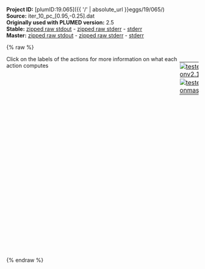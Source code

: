 **Project ID:** [plumID:19.065]({{ '/' | absolute_url }}eggs/19/065/)  
**Source:** iter_10_pc_[0.95,-0.25].dat  
**Originally used with PLUMED version:** 2.5  
**Stable:** [zipped raw stdout](iter_10_pc_[0.95,-0.25].dat.plumed.stdout.txt.zip) - [zipped raw stderr](iter_10_pc_[0.95,-0.25].dat.plumed.stderr.txt.zip) - [stderr](iter_10_pc_[0.95,-0.25].dat.plumed.stderr)  
**Master:** [zipped raw stdout](iter_10_pc_[0.95,-0.25].dat.plumed_master.stdout.txt.zip) - [zipped raw stderr](iter_10_pc_[0.95,-0.25].dat.plumed_master.stderr.txt.zip) - [stderr](iter_10_pc_[0.95,-0.25].dat.plumed_master.stderr)  

{% raw %}
<div style="width: 100%; float:left">
<div style="width: 90%; float:left" id="value_details_data/iter_10_pc_[0.95,-0.25].dat"> Click on the labels of the actions for more information on what each action computes </div>
<div style="width: 10%; float:left"><table><tr><td style="padding:1px"><a href="iter_10_pc_[0.95,-0.25].dat.plumed.stderr"><img src="https://img.shields.io/badge/v2.10-passing-green.svg" alt="tested onv2.10" /></a></td></tr><tr><td style="padding:1px"><a href="iter_10_pc_[0.95,-0.25].dat.plumed_master.stderr"><img src="https://img.shields.io/badge/master-passing-green.svg" alt="tested onmaster" /></a></td></tr></table></div></div>
<pre style="width=97%;">
<b name="data/iter_10_pc_[0.95,-0.25].datcom_1" onclick='showPath("data/iter_10_pc_[0.95,-0.25].dat","data/iter_10_pc_[0.95,-0.25].datcom_1","data/iter_10_pc_[0.95,-0.25].datcom_1","violet")'>com_1</b><span style="display:none;" id="data/iter_10_pc_[0.95,-0.25].datcom_1">The COM action with label <b>com_1</b> calculates the following quantities:<table  align="center" frame="void" width="95%" cellpadding="5%"><tr><td width="5%"><b> Quantity </b>  </td><td width="5%"><b> Type </b>  </td><td><b> Description </b> </td></tr><tr><td width="5%">com_1</td><td width="5%"><font color="violet">atoms</font></td><td>virtual atom calculated by COM action</td></tr></table></span>: <span class="plumedtooltip" style="color:green">COM<span class="right">Calculate the center of mass for a group of atoms. <a href="https://www.plumed.org/doc-master/user-doc/html/_c_o_m.html" style="color:green">More details</a><i></i></span></span> <span class="plumedtooltip">ATOMS<span class="right">the list of atoms which are involved the virtual atom's definition<i></i></span></span>=2,5,7,9,15,17,19
<b name="data/iter_10_pc_[0.95,-0.25].datp_com" onclick='showPath("data/iter_10_pc_[0.95,-0.25].dat","data/iter_10_pc_[0.95,-0.25].datp_com","data/iter_10_pc_[0.95,-0.25].datp_com","black")'>p_com</b><span style="display:none;" id="data/iter_10_pc_[0.95,-0.25].datp_com">The POSITION action with label <b>p_com</b> calculates the following quantities:<table  align="center" frame="void" width="95%" cellpadding="5%"><tr><td width="5%"><b> Quantity </b>  </td><td width="5%"><b> Type </b>  </td><td><b> Description </b> </td></tr><tr><td width="5%">p_com.x</td><td width="5%"><font color="black">scalar</font></td><td>the x-component of the atom position</td></tr><tr><td width="5%">p_com.y</td><td width="5%"><font color="black">scalar</font></td><td>the y-component of the atom position</td></tr><tr><td width="5%">p_com.z</td><td width="5%"><font color="black">scalar</font></td><td>the z-component of the atom position</td></tr></table></span>: <span class="plumedtooltip" style="color:green">POSITION<span class="right">Calculate the components of the position of an atom. <a href="https://www.plumed.org/doc-master/user-doc/html/_p_o_s_i_t_i_o_n.html" style="color:green">More details</a><i></i></span></span> <span class="plumedtooltip">ATOM<span class="right">the atom number<i></i></span></span>=<b name="data/iter_10_pc_[0.95,-0.25].datcom_1">com_1</b>
<b name="data/iter_10_pc_[0.95,-0.25].datp_0" onclick='showPath("data/iter_10_pc_[0.95,-0.25].dat","data/iter_10_pc_[0.95,-0.25].datp_0","data/iter_10_pc_[0.95,-0.25].datp_0","black")'>p_0</b><span style="display:none;" id="data/iter_10_pc_[0.95,-0.25].datp_0">The POSITION action with label <b>p_0</b> calculates the following quantities:<table  align="center" frame="void" width="95%" cellpadding="5%"><tr><td width="5%"><b> Quantity </b>  </td><td width="5%"><b> Type </b>  </td><td><b> Description </b> </td></tr><tr><td width="5%">p_0.x</td><td width="5%"><font color="black">scalar</font></td><td>the x-component of the atom position</td></tr><tr><td width="5%">p_0.y</td><td width="5%"><font color="black">scalar</font></td><td>the y-component of the atom position</td></tr><tr><td width="5%">p_0.z</td><td width="5%"><font color="black">scalar</font></td><td>the z-component of the atom position</td></tr></table></span>: <span class="plumedtooltip" style="color:green">POSITION<span class="right">Calculate the components of the position of an atom. <a href="https://www.plumed.org/doc-master/user-doc/html/_p_o_s_i_t_i_o_n.html" style="color:green">More details</a><i></i></span></span> <span class="plumedtooltip">ATOM<span class="right">the atom number<i></i></span></span>=2
<b name="data/iter_10_pc_[0.95,-0.25].datp_1" onclick='showPath("data/iter_10_pc_[0.95,-0.25].dat","data/iter_10_pc_[0.95,-0.25].datp_1","data/iter_10_pc_[0.95,-0.25].datp_1","black")'>p_1</b><span style="display:none;" id="data/iter_10_pc_[0.95,-0.25].datp_1">The POSITION action with label <b>p_1</b> calculates the following quantities:<table  align="center" frame="void" width="95%" cellpadding="5%"><tr><td width="5%"><b> Quantity </b>  </td><td width="5%"><b> Type </b>  </td><td><b> Description </b> </td></tr><tr><td width="5%">p_1.x</td><td width="5%"><font color="black">scalar</font></td><td>the x-component of the atom position</td></tr><tr><td width="5%">p_1.y</td><td width="5%"><font color="black">scalar</font></td><td>the y-component of the atom position</td></tr><tr><td width="5%">p_1.z</td><td width="5%"><font color="black">scalar</font></td><td>the z-component of the atom position</td></tr></table></span>: <span class="plumedtooltip" style="color:green">POSITION<span class="right">Calculate the components of the position of an atom. <a href="https://www.plumed.org/doc-master/user-doc/html/_p_o_s_i_t_i_o_n.html" style="color:green">More details</a><i></i></span></span> <span class="plumedtooltip">ATOM<span class="right">the atom number<i></i></span></span>=5
<b name="data/iter_10_pc_[0.95,-0.25].datp_2" onclick='showPath("data/iter_10_pc_[0.95,-0.25].dat","data/iter_10_pc_[0.95,-0.25].datp_2","data/iter_10_pc_[0.95,-0.25].datp_2","black")'>p_2</b><span style="display:none;" id="data/iter_10_pc_[0.95,-0.25].datp_2">The POSITION action with label <b>p_2</b> calculates the following quantities:<table  align="center" frame="void" width="95%" cellpadding="5%"><tr><td width="5%"><b> Quantity </b>  </td><td width="5%"><b> Type </b>  </td><td><b> Description </b> </td></tr><tr><td width="5%">p_2.x</td><td width="5%"><font color="black">scalar</font></td><td>the x-component of the atom position</td></tr><tr><td width="5%">p_2.y</td><td width="5%"><font color="black">scalar</font></td><td>the y-component of the atom position</td></tr><tr><td width="5%">p_2.z</td><td width="5%"><font color="black">scalar</font></td><td>the z-component of the atom position</td></tr></table></span>: <span class="plumedtooltip" style="color:green">POSITION<span class="right">Calculate the components of the position of an atom. <a href="https://www.plumed.org/doc-master/user-doc/html/_p_o_s_i_t_i_o_n.html" style="color:green">More details</a><i></i></span></span> <span class="plumedtooltip">ATOM<span class="right">the atom number<i></i></span></span>=7
<b name="data/iter_10_pc_[0.95,-0.25].datp_3" onclick='showPath("data/iter_10_pc_[0.95,-0.25].dat","data/iter_10_pc_[0.95,-0.25].datp_3","data/iter_10_pc_[0.95,-0.25].datp_3","black")'>p_3</b><span style="display:none;" id="data/iter_10_pc_[0.95,-0.25].datp_3">The POSITION action with label <b>p_3</b> calculates the following quantities:<table  align="center" frame="void" width="95%" cellpadding="5%"><tr><td width="5%"><b> Quantity </b>  </td><td width="5%"><b> Type </b>  </td><td><b> Description </b> </td></tr><tr><td width="5%">p_3.x</td><td width="5%"><font color="black">scalar</font></td><td>the x-component of the atom position</td></tr><tr><td width="5%">p_3.y</td><td width="5%"><font color="black">scalar</font></td><td>the y-component of the atom position</td></tr><tr><td width="5%">p_3.z</td><td width="5%"><font color="black">scalar</font></td><td>the z-component of the atom position</td></tr></table></span>: <span class="plumedtooltip" style="color:green">POSITION<span class="right">Calculate the components of the position of an atom. <a href="https://www.plumed.org/doc-master/user-doc/html/_p_o_s_i_t_i_o_n.html" style="color:green">More details</a><i></i></span></span> <span class="plumedtooltip">ATOM<span class="right">the atom number<i></i></span></span>=9
<b name="data/iter_10_pc_[0.95,-0.25].datp_4" onclick='showPath("data/iter_10_pc_[0.95,-0.25].dat","data/iter_10_pc_[0.95,-0.25].datp_4","data/iter_10_pc_[0.95,-0.25].datp_4","black")'>p_4</b><span style="display:none;" id="data/iter_10_pc_[0.95,-0.25].datp_4">The POSITION action with label <b>p_4</b> calculates the following quantities:<table  align="center" frame="void" width="95%" cellpadding="5%"><tr><td width="5%"><b> Quantity </b>  </td><td width="5%"><b> Type </b>  </td><td><b> Description </b> </td></tr><tr><td width="5%">p_4.x</td><td width="5%"><font color="black">scalar</font></td><td>the x-component of the atom position</td></tr><tr><td width="5%">p_4.y</td><td width="5%"><font color="black">scalar</font></td><td>the y-component of the atom position</td></tr><tr><td width="5%">p_4.z</td><td width="5%"><font color="black">scalar</font></td><td>the z-component of the atom position</td></tr></table></span>: <span class="plumedtooltip" style="color:green">POSITION<span class="right">Calculate the components of the position of an atom. <a href="https://www.plumed.org/doc-master/user-doc/html/_p_o_s_i_t_i_o_n.html" style="color:green">More details</a><i></i></span></span> <span class="plumedtooltip">ATOM<span class="right">the atom number<i></i></span></span>=15
<b name="data/iter_10_pc_[0.95,-0.25].datp_5" onclick='showPath("data/iter_10_pc_[0.95,-0.25].dat","data/iter_10_pc_[0.95,-0.25].datp_5","data/iter_10_pc_[0.95,-0.25].datp_5","black")'>p_5</b><span style="display:none;" id="data/iter_10_pc_[0.95,-0.25].datp_5">The POSITION action with label <b>p_5</b> calculates the following quantities:<table  align="center" frame="void" width="95%" cellpadding="5%"><tr><td width="5%"><b> Quantity </b>  </td><td width="5%"><b> Type </b>  </td><td><b> Description </b> </td></tr><tr><td width="5%">p_5.x</td><td width="5%"><font color="black">scalar</font></td><td>the x-component of the atom position</td></tr><tr><td width="5%">p_5.y</td><td width="5%"><font color="black">scalar</font></td><td>the y-component of the atom position</td></tr><tr><td width="5%">p_5.z</td><td width="5%"><font color="black">scalar</font></td><td>the z-component of the atom position</td></tr></table></span>: <span class="plumedtooltip" style="color:green">POSITION<span class="right">Calculate the components of the position of an atom. <a href="https://www.plumed.org/doc-master/user-doc/html/_p_o_s_i_t_i_o_n.html" style="color:green">More details</a><i></i></span></span> <span class="plumedtooltip">ATOM<span class="right">the atom number<i></i></span></span>=17
<b name="data/iter_10_pc_[0.95,-0.25].datp_6" onclick='showPath("data/iter_10_pc_[0.95,-0.25].dat","data/iter_10_pc_[0.95,-0.25].datp_6","data/iter_10_pc_[0.95,-0.25].datp_6","black")'>p_6</b><span style="display:none;" id="data/iter_10_pc_[0.95,-0.25].datp_6">The POSITION action with label <b>p_6</b> calculates the following quantities:<table  align="center" frame="void" width="95%" cellpadding="5%"><tr><td width="5%"><b> Quantity </b>  </td><td width="5%"><b> Type </b>  </td><td><b> Description </b> </td></tr><tr><td width="5%">p_6.x</td><td width="5%"><font color="black">scalar</font></td><td>the x-component of the atom position</td></tr><tr><td width="5%">p_6.y</td><td width="5%"><font color="black">scalar</font></td><td>the y-component of the atom position</td></tr><tr><td width="5%">p_6.z</td><td width="5%"><font color="black">scalar</font></td><td>the z-component of the atom position</td></tr></table></span>: <span class="plumedtooltip" style="color:green">POSITION<span class="right">Calculate the components of the position of an atom. <a href="https://www.plumed.org/doc-master/user-doc/html/_p_o_s_i_t_i_o_n.html" style="color:green">More details</a><i></i></span></span> <span class="plumedtooltip">ATOM<span class="right">the atom number<i></i></span></span>=19
<b name="data/iter_10_pc_[0.95,-0.25].datl_0_out_0" onclick='showPath("data/iter_10_pc_[0.95,-0.25].dat","data/iter_10_pc_[0.95,-0.25].datl_0_out_0","data/iter_10_pc_[0.95,-0.25].datl_0_out_0","black")'>l_0_out_0</b><span style="display:none;" id="data/iter_10_pc_[0.95,-0.25].datl_0_out_0">The COMBINE action with label <b>l_0_out_0</b> calculates the following quantities:<table  align="center" frame="void" width="95%" cellpadding="5%"><tr><td width="5%"><b> Quantity </b>  </td><td width="5%"><b> Type </b>  </td><td><b> Description </b> </td></tr><tr><td width="5%">l_0_out_0</td><td width="5%"><font color="black">scalar</font></td><td>a linear compbination</td></tr></table></span>: <span class="plumedtooltip" style="color:green">COMBINE<span class="right">Calculate a polynomial combination of a set of other variables. <a href="https://www.plumed.org/doc-master/user-doc/html/_c_o_m_b_i_n_e.html" style="color:green">More details</a><i></i></span></span> <span class="plumedtooltip">PERIODIC<span class="right">if the output of your function is periodic then you should specify the periodicity of the function<i></i></span></span>=NO <span class="plumedtooltip">COEFFICIENTS<span class="right"> the coefficients of the arguments in your function<i></i></span></span>=2.000000,-2.000000 <span class="plumedtooltip">ARG<span class="right">the values input to this function<i></i></span></span>=<b name="data/iter_10_pc_[0.95,-0.25].datp_0">p_0.x</b>,<b name="data/iter_10_pc_[0.95,-0.25].datp_com">p_com.x</b>
<b name="data/iter_10_pc_[0.95,-0.25].datl_0_out_1" onclick='showPath("data/iter_10_pc_[0.95,-0.25].dat","data/iter_10_pc_[0.95,-0.25].datl_0_out_1","data/iter_10_pc_[0.95,-0.25].datl_0_out_1","black")'>l_0_out_1</b><span style="display:none;" id="data/iter_10_pc_[0.95,-0.25].datl_0_out_1">The COMBINE action with label <b>l_0_out_1</b> calculates the following quantities:<table  align="center" frame="void" width="95%" cellpadding="5%"><tr><td width="5%"><b> Quantity </b>  </td><td width="5%"><b> Type </b>  </td><td><b> Description </b> </td></tr><tr><td width="5%">l_0_out_1</td><td width="5%"><font color="black">scalar</font></td><td>a linear compbination</td></tr></table></span>: <span class="plumedtooltip" style="color:green">COMBINE<span class="right">Calculate a polynomial combination of a set of other variables. <a href="https://www.plumed.org/doc-master/user-doc/html/_c_o_m_b_i_n_e.html" style="color:green">More details</a><i></i></span></span> <span class="plumedtooltip">PERIODIC<span class="right">if the output of your function is periodic then you should specify the periodicity of the function<i></i></span></span>=NO <span class="plumedtooltip">COEFFICIENTS<span class="right"> the coefficients of the arguments in your function<i></i></span></span>=2.000000,-2.000000 <span class="plumedtooltip">ARG<span class="right">the values input to this function<i></i></span></span>=<b name="data/iter_10_pc_[0.95,-0.25].datp_0">p_0.y</b>,<b name="data/iter_10_pc_[0.95,-0.25].datp_com">p_com.y</b>
<b name="data/iter_10_pc_[0.95,-0.25].datl_0_out_2" onclick='showPath("data/iter_10_pc_[0.95,-0.25].dat","data/iter_10_pc_[0.95,-0.25].datl_0_out_2","data/iter_10_pc_[0.95,-0.25].datl_0_out_2","black")'>l_0_out_2</b><span style="display:none;" id="data/iter_10_pc_[0.95,-0.25].datl_0_out_2">The COMBINE action with label <b>l_0_out_2</b> calculates the following quantities:<table  align="center" frame="void" width="95%" cellpadding="5%"><tr><td width="5%"><b> Quantity </b>  </td><td width="5%"><b> Type </b>  </td><td><b> Description </b> </td></tr><tr><td width="5%">l_0_out_2</td><td width="5%"><font color="black">scalar</font></td><td>a linear compbination</td></tr></table></span>: <span class="plumedtooltip" style="color:green">COMBINE<span class="right">Calculate a polynomial combination of a set of other variables. <a href="https://www.plumed.org/doc-master/user-doc/html/_c_o_m_b_i_n_e.html" style="color:green">More details</a><i></i></span></span> <span class="plumedtooltip">PERIODIC<span class="right">if the output of your function is periodic then you should specify the periodicity of the function<i></i></span></span>=NO <span class="plumedtooltip">COEFFICIENTS<span class="right"> the coefficients of the arguments in your function<i></i></span></span>=2.000000,-2.000000 <span class="plumedtooltip">ARG<span class="right">the values input to this function<i></i></span></span>=<b name="data/iter_10_pc_[0.95,-0.25].datp_0">p_0.z</b>,<b name="data/iter_10_pc_[0.95,-0.25].datp_com">p_com.z</b>
<b name="data/iter_10_pc_[0.95,-0.25].datl_0_out_3" onclick='showPath("data/iter_10_pc_[0.95,-0.25].dat","data/iter_10_pc_[0.95,-0.25].datl_0_out_3","data/iter_10_pc_[0.95,-0.25].datl_0_out_3","black")'>l_0_out_3</b><span style="display:none;" id="data/iter_10_pc_[0.95,-0.25].datl_0_out_3">The COMBINE action with label <b>l_0_out_3</b> calculates the following quantities:<table  align="center" frame="void" width="95%" cellpadding="5%"><tr><td width="5%"><b> Quantity </b>  </td><td width="5%"><b> Type </b>  </td><td><b> Description </b> </td></tr><tr><td width="5%">l_0_out_3</td><td width="5%"><font color="black">scalar</font></td><td>a linear compbination</td></tr></table></span>: <span class="plumedtooltip" style="color:green">COMBINE<span class="right">Calculate a polynomial combination of a set of other variables. <a href="https://www.plumed.org/doc-master/user-doc/html/_c_o_m_b_i_n_e.html" style="color:green">More details</a><i></i></span></span> <span class="plumedtooltip">PERIODIC<span class="right">if the output of your function is periodic then you should specify the periodicity of the function<i></i></span></span>=NO <span class="plumedtooltip">COEFFICIENTS<span class="right"> the coefficients of the arguments in your function<i></i></span></span>=2.000000,-2.000000 <span class="plumedtooltip">ARG<span class="right">the values input to this function<i></i></span></span>=<b name="data/iter_10_pc_[0.95,-0.25].datp_1">p_1.x</b>,<b name="data/iter_10_pc_[0.95,-0.25].datp_com">p_com.x</b>
<b name="data/iter_10_pc_[0.95,-0.25].datl_0_out_4" onclick='showPath("data/iter_10_pc_[0.95,-0.25].dat","data/iter_10_pc_[0.95,-0.25].datl_0_out_4","data/iter_10_pc_[0.95,-0.25].datl_0_out_4","black")'>l_0_out_4</b><span style="display:none;" id="data/iter_10_pc_[0.95,-0.25].datl_0_out_4">The COMBINE action with label <b>l_0_out_4</b> calculates the following quantities:<table  align="center" frame="void" width="95%" cellpadding="5%"><tr><td width="5%"><b> Quantity </b>  </td><td width="5%"><b> Type </b>  </td><td><b> Description </b> </td></tr><tr><td width="5%">l_0_out_4</td><td width="5%"><font color="black">scalar</font></td><td>a linear compbination</td></tr></table></span>: <span class="plumedtooltip" style="color:green">COMBINE<span class="right">Calculate a polynomial combination of a set of other variables. <a href="https://www.plumed.org/doc-master/user-doc/html/_c_o_m_b_i_n_e.html" style="color:green">More details</a><i></i></span></span> <span class="plumedtooltip">PERIODIC<span class="right">if the output of your function is periodic then you should specify the periodicity of the function<i></i></span></span>=NO <span class="plumedtooltip">COEFFICIENTS<span class="right"> the coefficients of the arguments in your function<i></i></span></span>=2.000000,-2.000000 <span class="plumedtooltip">ARG<span class="right">the values input to this function<i></i></span></span>=<b name="data/iter_10_pc_[0.95,-0.25].datp_1">p_1.y</b>,<b name="data/iter_10_pc_[0.95,-0.25].datp_com">p_com.y</b>
<b name="data/iter_10_pc_[0.95,-0.25].datl_0_out_5" onclick='showPath("data/iter_10_pc_[0.95,-0.25].dat","data/iter_10_pc_[0.95,-0.25].datl_0_out_5","data/iter_10_pc_[0.95,-0.25].datl_0_out_5","black")'>l_0_out_5</b><span style="display:none;" id="data/iter_10_pc_[0.95,-0.25].datl_0_out_5">The COMBINE action with label <b>l_0_out_5</b> calculates the following quantities:<table  align="center" frame="void" width="95%" cellpadding="5%"><tr><td width="5%"><b> Quantity </b>  </td><td width="5%"><b> Type </b>  </td><td><b> Description </b> </td></tr><tr><td width="5%">l_0_out_5</td><td width="5%"><font color="black">scalar</font></td><td>a linear compbination</td></tr></table></span>: <span class="plumedtooltip" style="color:green">COMBINE<span class="right">Calculate a polynomial combination of a set of other variables. <a href="https://www.plumed.org/doc-master/user-doc/html/_c_o_m_b_i_n_e.html" style="color:green">More details</a><i></i></span></span> <span class="plumedtooltip">PERIODIC<span class="right">if the output of your function is periodic then you should specify the periodicity of the function<i></i></span></span>=NO <span class="plumedtooltip">COEFFICIENTS<span class="right"> the coefficients of the arguments in your function<i></i></span></span>=2.000000,-2.000000 <span class="plumedtooltip">ARG<span class="right">the values input to this function<i></i></span></span>=<b name="data/iter_10_pc_[0.95,-0.25].datp_1">p_1.z</b>,<b name="data/iter_10_pc_[0.95,-0.25].datp_com">p_com.z</b>
<b name="data/iter_10_pc_[0.95,-0.25].datl_0_out_6" onclick='showPath("data/iter_10_pc_[0.95,-0.25].dat","data/iter_10_pc_[0.95,-0.25].datl_0_out_6","data/iter_10_pc_[0.95,-0.25].datl_0_out_6","black")'>l_0_out_6</b><span style="display:none;" id="data/iter_10_pc_[0.95,-0.25].datl_0_out_6">The COMBINE action with label <b>l_0_out_6</b> calculates the following quantities:<table  align="center" frame="void" width="95%" cellpadding="5%"><tr><td width="5%"><b> Quantity </b>  </td><td width="5%"><b> Type </b>  </td><td><b> Description </b> </td></tr><tr><td width="5%">l_0_out_6</td><td width="5%"><font color="black">scalar</font></td><td>a linear compbination</td></tr></table></span>: <span class="plumedtooltip" style="color:green">COMBINE<span class="right">Calculate a polynomial combination of a set of other variables. <a href="https://www.plumed.org/doc-master/user-doc/html/_c_o_m_b_i_n_e.html" style="color:green">More details</a><i></i></span></span> <span class="plumedtooltip">PERIODIC<span class="right">if the output of your function is periodic then you should specify the periodicity of the function<i></i></span></span>=NO <span class="plumedtooltip">COEFFICIENTS<span class="right"> the coefficients of the arguments in your function<i></i></span></span>=2.000000,-2.000000 <span class="plumedtooltip">ARG<span class="right">the values input to this function<i></i></span></span>=<b name="data/iter_10_pc_[0.95,-0.25].datp_2">p_2.x</b>,<b name="data/iter_10_pc_[0.95,-0.25].datp_com">p_com.x</b>
<b name="data/iter_10_pc_[0.95,-0.25].datl_0_out_7" onclick='showPath("data/iter_10_pc_[0.95,-0.25].dat","data/iter_10_pc_[0.95,-0.25].datl_0_out_7","data/iter_10_pc_[0.95,-0.25].datl_0_out_7","black")'>l_0_out_7</b><span style="display:none;" id="data/iter_10_pc_[0.95,-0.25].datl_0_out_7">The COMBINE action with label <b>l_0_out_7</b> calculates the following quantities:<table  align="center" frame="void" width="95%" cellpadding="5%"><tr><td width="5%"><b> Quantity </b>  </td><td width="5%"><b> Type </b>  </td><td><b> Description </b> </td></tr><tr><td width="5%">l_0_out_7</td><td width="5%"><font color="black">scalar</font></td><td>a linear compbination</td></tr></table></span>: <span class="plumedtooltip" style="color:green">COMBINE<span class="right">Calculate a polynomial combination of a set of other variables. <a href="https://www.plumed.org/doc-master/user-doc/html/_c_o_m_b_i_n_e.html" style="color:green">More details</a><i></i></span></span> <span class="plumedtooltip">PERIODIC<span class="right">if the output of your function is periodic then you should specify the periodicity of the function<i></i></span></span>=NO <span class="plumedtooltip">COEFFICIENTS<span class="right"> the coefficients of the arguments in your function<i></i></span></span>=2.000000,-2.000000 <span class="plumedtooltip">ARG<span class="right">the values input to this function<i></i></span></span>=<b name="data/iter_10_pc_[0.95,-0.25].datp_2">p_2.y</b>,<b name="data/iter_10_pc_[0.95,-0.25].datp_com">p_com.y</b>
<b name="data/iter_10_pc_[0.95,-0.25].datl_0_out_8" onclick='showPath("data/iter_10_pc_[0.95,-0.25].dat","data/iter_10_pc_[0.95,-0.25].datl_0_out_8","data/iter_10_pc_[0.95,-0.25].datl_0_out_8","black")'>l_0_out_8</b><span style="display:none;" id="data/iter_10_pc_[0.95,-0.25].datl_0_out_8">The COMBINE action with label <b>l_0_out_8</b> calculates the following quantities:<table  align="center" frame="void" width="95%" cellpadding="5%"><tr><td width="5%"><b> Quantity </b>  </td><td width="5%"><b> Type </b>  </td><td><b> Description </b> </td></tr><tr><td width="5%">l_0_out_8</td><td width="5%"><font color="black">scalar</font></td><td>a linear compbination</td></tr></table></span>: <span class="plumedtooltip" style="color:green">COMBINE<span class="right">Calculate a polynomial combination of a set of other variables. <a href="https://www.plumed.org/doc-master/user-doc/html/_c_o_m_b_i_n_e.html" style="color:green">More details</a><i></i></span></span> <span class="plumedtooltip">PERIODIC<span class="right">if the output of your function is periodic then you should specify the periodicity of the function<i></i></span></span>=NO <span class="plumedtooltip">COEFFICIENTS<span class="right"> the coefficients of the arguments in your function<i></i></span></span>=2.000000,-2.000000 <span class="plumedtooltip">ARG<span class="right">the values input to this function<i></i></span></span>=<b name="data/iter_10_pc_[0.95,-0.25].datp_2">p_2.z</b>,<b name="data/iter_10_pc_[0.95,-0.25].datp_com">p_com.z</b>
<b name="data/iter_10_pc_[0.95,-0.25].datl_0_out_9" onclick='showPath("data/iter_10_pc_[0.95,-0.25].dat","data/iter_10_pc_[0.95,-0.25].datl_0_out_9","data/iter_10_pc_[0.95,-0.25].datl_0_out_9","black")'>l_0_out_9</b><span style="display:none;" id="data/iter_10_pc_[0.95,-0.25].datl_0_out_9">The COMBINE action with label <b>l_0_out_9</b> calculates the following quantities:<table  align="center" frame="void" width="95%" cellpadding="5%"><tr><td width="5%"><b> Quantity </b>  </td><td width="5%"><b> Type </b>  </td><td><b> Description </b> </td></tr><tr><td width="5%">l_0_out_9</td><td width="5%"><font color="black">scalar</font></td><td>a linear compbination</td></tr></table></span>: <span class="plumedtooltip" style="color:green">COMBINE<span class="right">Calculate a polynomial combination of a set of other variables. <a href="https://www.plumed.org/doc-master/user-doc/html/_c_o_m_b_i_n_e.html" style="color:green">More details</a><i></i></span></span> <span class="plumedtooltip">PERIODIC<span class="right">if the output of your function is periodic then you should specify the periodicity of the function<i></i></span></span>=NO <span class="plumedtooltip">COEFFICIENTS<span class="right"> the coefficients of the arguments in your function<i></i></span></span>=2.000000,-2.000000 <span class="plumedtooltip">ARG<span class="right">the values input to this function<i></i></span></span>=<b name="data/iter_10_pc_[0.95,-0.25].datp_3">p_3.x</b>,<b name="data/iter_10_pc_[0.95,-0.25].datp_com">p_com.x</b>
<b name="data/iter_10_pc_[0.95,-0.25].datl_0_out_10" onclick='showPath("data/iter_10_pc_[0.95,-0.25].dat","data/iter_10_pc_[0.95,-0.25].datl_0_out_10","data/iter_10_pc_[0.95,-0.25].datl_0_out_10","black")'>l_0_out_10</b><span style="display:none;" id="data/iter_10_pc_[0.95,-0.25].datl_0_out_10">The COMBINE action with label <b>l_0_out_10</b> calculates the following quantities:<table  align="center" frame="void" width="95%" cellpadding="5%"><tr><td width="5%"><b> Quantity </b>  </td><td width="5%"><b> Type </b>  </td><td><b> Description </b> </td></tr><tr><td width="5%">l_0_out_10</td><td width="5%"><font color="black">scalar</font></td><td>a linear compbination</td></tr></table></span>: <span class="plumedtooltip" style="color:green">COMBINE<span class="right">Calculate a polynomial combination of a set of other variables. <a href="https://www.plumed.org/doc-master/user-doc/html/_c_o_m_b_i_n_e.html" style="color:green">More details</a><i></i></span></span> <span class="plumedtooltip">PERIODIC<span class="right">if the output of your function is periodic then you should specify the periodicity of the function<i></i></span></span>=NO <span class="plumedtooltip">COEFFICIENTS<span class="right"> the coefficients of the arguments in your function<i></i></span></span>=2.000000,-2.000000 <span class="plumedtooltip">ARG<span class="right">the values input to this function<i></i></span></span>=<b name="data/iter_10_pc_[0.95,-0.25].datp_3">p_3.y</b>,<b name="data/iter_10_pc_[0.95,-0.25].datp_com">p_com.y</b>
<b name="data/iter_10_pc_[0.95,-0.25].datl_0_out_11" onclick='showPath("data/iter_10_pc_[0.95,-0.25].dat","data/iter_10_pc_[0.95,-0.25].datl_0_out_11","data/iter_10_pc_[0.95,-0.25].datl_0_out_11","black")'>l_0_out_11</b><span style="display:none;" id="data/iter_10_pc_[0.95,-0.25].datl_0_out_11">The COMBINE action with label <b>l_0_out_11</b> calculates the following quantities:<table  align="center" frame="void" width="95%" cellpadding="5%"><tr><td width="5%"><b> Quantity </b>  </td><td width="5%"><b> Type </b>  </td><td><b> Description </b> </td></tr><tr><td width="5%">l_0_out_11</td><td width="5%"><font color="black">scalar</font></td><td>a linear compbination</td></tr></table></span>: <span class="plumedtooltip" style="color:green">COMBINE<span class="right">Calculate a polynomial combination of a set of other variables. <a href="https://www.plumed.org/doc-master/user-doc/html/_c_o_m_b_i_n_e.html" style="color:green">More details</a><i></i></span></span> <span class="plumedtooltip">PERIODIC<span class="right">if the output of your function is periodic then you should specify the periodicity of the function<i></i></span></span>=NO <span class="plumedtooltip">COEFFICIENTS<span class="right"> the coefficients of the arguments in your function<i></i></span></span>=2.000000,-2.000000 <span class="plumedtooltip">ARG<span class="right">the values input to this function<i></i></span></span>=<b name="data/iter_10_pc_[0.95,-0.25].datp_3">p_3.z</b>,<b name="data/iter_10_pc_[0.95,-0.25].datp_com">p_com.z</b>
<b name="data/iter_10_pc_[0.95,-0.25].datl_0_out_12" onclick='showPath("data/iter_10_pc_[0.95,-0.25].dat","data/iter_10_pc_[0.95,-0.25].datl_0_out_12","data/iter_10_pc_[0.95,-0.25].datl_0_out_12","black")'>l_0_out_12</b><span style="display:none;" id="data/iter_10_pc_[0.95,-0.25].datl_0_out_12">The COMBINE action with label <b>l_0_out_12</b> calculates the following quantities:<table  align="center" frame="void" width="95%" cellpadding="5%"><tr><td width="5%"><b> Quantity </b>  </td><td width="5%"><b> Type </b>  </td><td><b> Description </b> </td></tr><tr><td width="5%">l_0_out_12</td><td width="5%"><font color="black">scalar</font></td><td>a linear compbination</td></tr></table></span>: <span class="plumedtooltip" style="color:green">COMBINE<span class="right">Calculate a polynomial combination of a set of other variables. <a href="https://www.plumed.org/doc-master/user-doc/html/_c_o_m_b_i_n_e.html" style="color:green">More details</a><i></i></span></span> <span class="plumedtooltip">PERIODIC<span class="right">if the output of your function is periodic then you should specify the periodicity of the function<i></i></span></span>=NO <span class="plumedtooltip">COEFFICIENTS<span class="right"> the coefficients of the arguments in your function<i></i></span></span>=2.000000,-2.000000 <span class="plumedtooltip">ARG<span class="right">the values input to this function<i></i></span></span>=<b name="data/iter_10_pc_[0.95,-0.25].datp_4">p_4.x</b>,<b name="data/iter_10_pc_[0.95,-0.25].datp_com">p_com.x</b>
<b name="data/iter_10_pc_[0.95,-0.25].datl_0_out_13" onclick='showPath("data/iter_10_pc_[0.95,-0.25].dat","data/iter_10_pc_[0.95,-0.25].datl_0_out_13","data/iter_10_pc_[0.95,-0.25].datl_0_out_13","black")'>l_0_out_13</b><span style="display:none;" id="data/iter_10_pc_[0.95,-0.25].datl_0_out_13">The COMBINE action with label <b>l_0_out_13</b> calculates the following quantities:<table  align="center" frame="void" width="95%" cellpadding="5%"><tr><td width="5%"><b> Quantity </b>  </td><td width="5%"><b> Type </b>  </td><td><b> Description </b> </td></tr><tr><td width="5%">l_0_out_13</td><td width="5%"><font color="black">scalar</font></td><td>a linear compbination</td></tr></table></span>: <span class="plumedtooltip" style="color:green">COMBINE<span class="right">Calculate a polynomial combination of a set of other variables. <a href="https://www.plumed.org/doc-master/user-doc/html/_c_o_m_b_i_n_e.html" style="color:green">More details</a><i></i></span></span> <span class="plumedtooltip">PERIODIC<span class="right">if the output of your function is periodic then you should specify the periodicity of the function<i></i></span></span>=NO <span class="plumedtooltip">COEFFICIENTS<span class="right"> the coefficients of the arguments in your function<i></i></span></span>=2.000000,-2.000000 <span class="plumedtooltip">ARG<span class="right">the values input to this function<i></i></span></span>=<b name="data/iter_10_pc_[0.95,-0.25].datp_4">p_4.y</b>,<b name="data/iter_10_pc_[0.95,-0.25].datp_com">p_com.y</b>
<b name="data/iter_10_pc_[0.95,-0.25].datl_0_out_14" onclick='showPath("data/iter_10_pc_[0.95,-0.25].dat","data/iter_10_pc_[0.95,-0.25].datl_0_out_14","data/iter_10_pc_[0.95,-0.25].datl_0_out_14","black")'>l_0_out_14</b><span style="display:none;" id="data/iter_10_pc_[0.95,-0.25].datl_0_out_14">The COMBINE action with label <b>l_0_out_14</b> calculates the following quantities:<table  align="center" frame="void" width="95%" cellpadding="5%"><tr><td width="5%"><b> Quantity </b>  </td><td width="5%"><b> Type </b>  </td><td><b> Description </b> </td></tr><tr><td width="5%">l_0_out_14</td><td width="5%"><font color="black">scalar</font></td><td>a linear compbination</td></tr></table></span>: <span class="plumedtooltip" style="color:green">COMBINE<span class="right">Calculate a polynomial combination of a set of other variables. <a href="https://www.plumed.org/doc-master/user-doc/html/_c_o_m_b_i_n_e.html" style="color:green">More details</a><i></i></span></span> <span class="plumedtooltip">PERIODIC<span class="right">if the output of your function is periodic then you should specify the periodicity of the function<i></i></span></span>=NO <span class="plumedtooltip">COEFFICIENTS<span class="right"> the coefficients of the arguments in your function<i></i></span></span>=2.000000,-2.000000 <span class="plumedtooltip">ARG<span class="right">the values input to this function<i></i></span></span>=<b name="data/iter_10_pc_[0.95,-0.25].datp_4">p_4.z</b>,<b name="data/iter_10_pc_[0.95,-0.25].datp_com">p_com.z</b>
<b name="data/iter_10_pc_[0.95,-0.25].datl_0_out_15" onclick='showPath("data/iter_10_pc_[0.95,-0.25].dat","data/iter_10_pc_[0.95,-0.25].datl_0_out_15","data/iter_10_pc_[0.95,-0.25].datl_0_out_15","black")'>l_0_out_15</b><span style="display:none;" id="data/iter_10_pc_[0.95,-0.25].datl_0_out_15">The COMBINE action with label <b>l_0_out_15</b> calculates the following quantities:<table  align="center" frame="void" width="95%" cellpadding="5%"><tr><td width="5%"><b> Quantity </b>  </td><td width="5%"><b> Type </b>  </td><td><b> Description </b> </td></tr><tr><td width="5%">l_0_out_15</td><td width="5%"><font color="black">scalar</font></td><td>a linear compbination</td></tr></table></span>: <span class="plumedtooltip" style="color:green">COMBINE<span class="right">Calculate a polynomial combination of a set of other variables. <a href="https://www.plumed.org/doc-master/user-doc/html/_c_o_m_b_i_n_e.html" style="color:green">More details</a><i></i></span></span> <span class="plumedtooltip">PERIODIC<span class="right">if the output of your function is periodic then you should specify the periodicity of the function<i></i></span></span>=NO <span class="plumedtooltip">COEFFICIENTS<span class="right"> the coefficients of the arguments in your function<i></i></span></span>=2.000000,-2.000000 <span class="plumedtooltip">ARG<span class="right">the values input to this function<i></i></span></span>=<b name="data/iter_10_pc_[0.95,-0.25].datp_5">p_5.x</b>,<b name="data/iter_10_pc_[0.95,-0.25].datp_com">p_com.x</b>
<b name="data/iter_10_pc_[0.95,-0.25].datl_0_out_16" onclick='showPath("data/iter_10_pc_[0.95,-0.25].dat","data/iter_10_pc_[0.95,-0.25].datl_0_out_16","data/iter_10_pc_[0.95,-0.25].datl_0_out_16","black")'>l_0_out_16</b><span style="display:none;" id="data/iter_10_pc_[0.95,-0.25].datl_0_out_16">The COMBINE action with label <b>l_0_out_16</b> calculates the following quantities:<table  align="center" frame="void" width="95%" cellpadding="5%"><tr><td width="5%"><b> Quantity </b>  </td><td width="5%"><b> Type </b>  </td><td><b> Description </b> </td></tr><tr><td width="5%">l_0_out_16</td><td width="5%"><font color="black">scalar</font></td><td>a linear compbination</td></tr></table></span>: <span class="plumedtooltip" style="color:green">COMBINE<span class="right">Calculate a polynomial combination of a set of other variables. <a href="https://www.plumed.org/doc-master/user-doc/html/_c_o_m_b_i_n_e.html" style="color:green">More details</a><i></i></span></span> <span class="plumedtooltip">PERIODIC<span class="right">if the output of your function is periodic then you should specify the periodicity of the function<i></i></span></span>=NO <span class="plumedtooltip">COEFFICIENTS<span class="right"> the coefficients of the arguments in your function<i></i></span></span>=2.000000,-2.000000 <span class="plumedtooltip">ARG<span class="right">the values input to this function<i></i></span></span>=<b name="data/iter_10_pc_[0.95,-0.25].datp_5">p_5.y</b>,<b name="data/iter_10_pc_[0.95,-0.25].datp_com">p_com.y</b>
<b name="data/iter_10_pc_[0.95,-0.25].datl_0_out_17" onclick='showPath("data/iter_10_pc_[0.95,-0.25].dat","data/iter_10_pc_[0.95,-0.25].datl_0_out_17","data/iter_10_pc_[0.95,-0.25].datl_0_out_17","black")'>l_0_out_17</b><span style="display:none;" id="data/iter_10_pc_[0.95,-0.25].datl_0_out_17">The COMBINE action with label <b>l_0_out_17</b> calculates the following quantities:<table  align="center" frame="void" width="95%" cellpadding="5%"><tr><td width="5%"><b> Quantity </b>  </td><td width="5%"><b> Type </b>  </td><td><b> Description </b> </td></tr><tr><td width="5%">l_0_out_17</td><td width="5%"><font color="black">scalar</font></td><td>a linear compbination</td></tr></table></span>: <span class="plumedtooltip" style="color:green">COMBINE<span class="right">Calculate a polynomial combination of a set of other variables. <a href="https://www.plumed.org/doc-master/user-doc/html/_c_o_m_b_i_n_e.html" style="color:green">More details</a><i></i></span></span> <span class="plumedtooltip">PERIODIC<span class="right">if the output of your function is periodic then you should specify the periodicity of the function<i></i></span></span>=NO <span class="plumedtooltip">COEFFICIENTS<span class="right"> the coefficients of the arguments in your function<i></i></span></span>=2.000000,-2.000000 <span class="plumedtooltip">ARG<span class="right">the values input to this function<i></i></span></span>=<b name="data/iter_10_pc_[0.95,-0.25].datp_5">p_5.z</b>,<b name="data/iter_10_pc_[0.95,-0.25].datp_com">p_com.z</b>
<b name="data/iter_10_pc_[0.95,-0.25].datl_0_out_18" onclick='showPath("data/iter_10_pc_[0.95,-0.25].dat","data/iter_10_pc_[0.95,-0.25].datl_0_out_18","data/iter_10_pc_[0.95,-0.25].datl_0_out_18","black")'>l_0_out_18</b><span style="display:none;" id="data/iter_10_pc_[0.95,-0.25].datl_0_out_18">The COMBINE action with label <b>l_0_out_18</b> calculates the following quantities:<table  align="center" frame="void" width="95%" cellpadding="5%"><tr><td width="5%"><b> Quantity </b>  </td><td width="5%"><b> Type </b>  </td><td><b> Description </b> </td></tr><tr><td width="5%">l_0_out_18</td><td width="5%"><font color="black">scalar</font></td><td>a linear compbination</td></tr></table></span>: <span class="plumedtooltip" style="color:green">COMBINE<span class="right">Calculate a polynomial combination of a set of other variables. <a href="https://www.plumed.org/doc-master/user-doc/html/_c_o_m_b_i_n_e.html" style="color:green">More details</a><i></i></span></span> <span class="plumedtooltip">PERIODIC<span class="right">if the output of your function is periodic then you should specify the periodicity of the function<i></i></span></span>=NO <span class="plumedtooltip">COEFFICIENTS<span class="right"> the coefficients of the arguments in your function<i></i></span></span>=2.000000,-2.000000 <span class="plumedtooltip">ARG<span class="right">the values input to this function<i></i></span></span>=<b name="data/iter_10_pc_[0.95,-0.25].datp_6">p_6.x</b>,<b name="data/iter_10_pc_[0.95,-0.25].datp_com">p_com.x</b>
<b name="data/iter_10_pc_[0.95,-0.25].datl_0_out_19" onclick='showPath("data/iter_10_pc_[0.95,-0.25].dat","data/iter_10_pc_[0.95,-0.25].datl_0_out_19","data/iter_10_pc_[0.95,-0.25].datl_0_out_19","black")'>l_0_out_19</b><span style="display:none;" id="data/iter_10_pc_[0.95,-0.25].datl_0_out_19">The COMBINE action with label <b>l_0_out_19</b> calculates the following quantities:<table  align="center" frame="void" width="95%" cellpadding="5%"><tr><td width="5%"><b> Quantity </b>  </td><td width="5%"><b> Type </b>  </td><td><b> Description </b> </td></tr><tr><td width="5%">l_0_out_19</td><td width="5%"><font color="black">scalar</font></td><td>a linear compbination</td></tr></table></span>: <span class="plumedtooltip" style="color:green">COMBINE<span class="right">Calculate a polynomial combination of a set of other variables. <a href="https://www.plumed.org/doc-master/user-doc/html/_c_o_m_b_i_n_e.html" style="color:green">More details</a><i></i></span></span> <span class="plumedtooltip">PERIODIC<span class="right">if the output of your function is periodic then you should specify the periodicity of the function<i></i></span></span>=NO <span class="plumedtooltip">COEFFICIENTS<span class="right"> the coefficients of the arguments in your function<i></i></span></span>=2.000000,-2.000000 <span class="plumedtooltip">ARG<span class="right">the values input to this function<i></i></span></span>=<b name="data/iter_10_pc_[0.95,-0.25].datp_6">p_6.y</b>,<b name="data/iter_10_pc_[0.95,-0.25].datp_com">p_com.y</b>
<b name="data/iter_10_pc_[0.95,-0.25].datl_0_out_20" onclick='showPath("data/iter_10_pc_[0.95,-0.25].dat","data/iter_10_pc_[0.95,-0.25].datl_0_out_20","data/iter_10_pc_[0.95,-0.25].datl_0_out_20","black")'>l_0_out_20</b><span style="display:none;" id="data/iter_10_pc_[0.95,-0.25].datl_0_out_20">The COMBINE action with label <b>l_0_out_20</b> calculates the following quantities:<table  align="center" frame="void" width="95%" cellpadding="5%"><tr><td width="5%"><b> Quantity </b>  </td><td width="5%"><b> Type </b>  </td><td><b> Description </b> </td></tr><tr><td width="5%">l_0_out_20</td><td width="5%"><font color="black">scalar</font></td><td>a linear compbination</td></tr></table></span>: <span class="plumedtooltip" style="color:green">COMBINE<span class="right">Calculate a polynomial combination of a set of other variables. <a href="https://www.plumed.org/doc-master/user-doc/html/_c_o_m_b_i_n_e.html" style="color:green">More details</a><i></i></span></span> <span class="plumedtooltip">PERIODIC<span class="right">if the output of your function is periodic then you should specify the periodicity of the function<i></i></span></span>=NO <span class="plumedtooltip">COEFFICIENTS<span class="right"> the coefficients of the arguments in your function<i></i></span></span>=2.000000,-2.000000 <span class="plumedtooltip">ARG<span class="right">the values input to this function<i></i></span></span>=<b name="data/iter_10_pc_[0.95,-0.25].datp_6">p_6.z</b>,<b name="data/iter_10_pc_[0.95,-0.25].datp_com">p_com.z</b>
<b name="data/iter_10_pc_[0.95,-0.25].datann_force" onclick='showPath("data/iter_10_pc_[0.95,-0.25].dat","data/iter_10_pc_[0.95,-0.25].datann_force","data/iter_10_pc_[0.95,-0.25].datann_force","black")'>ann_force</b><span style="display:none;" id="data/iter_10_pc_[0.95,-0.25].datann_force">The ANN action with label <b>ann_force</b> calculates the following quantities:<table  align="center" frame="void" width="95%" cellpadding="5%"><tr><td width="5%"><b> Quantity </b>  </td><td width="5%"><b> Type </b>  </td><td><b> Description </b> </td></tr><tr><td width="5%">ann_force.node-0</td><td width="5%"><font color="black">scalar</font></td><td>components of ANN outputs  This is the 0th of these quantities</td></tr><tr><td width="5%">ann_force.node-1</td><td width="5%"><font color="black">scalar</font></td><td>components of ANN outputs  This is the 1th of these quantities</td></tr></table></span>: <span class="plumedtooltip" style="color:green">ANN<span class="right">Calculates the ANN-function. <a href="https://www.plumed.org/doc-master/user-doc/html/_a_n_n.html" style="color:green">More details</a><i></i></span></span> <span class="plumedtooltip">ARG<span class="right">the labels of the values from which the function is calculated<i></i></span></span>=<b name="data/iter_10_pc_[0.95,-0.25].datl_0_out_0">l_0_out_0</b>,<b name="data/iter_10_pc_[0.95,-0.25].datl_0_out_1">l_0_out_1</b>,<b name="data/iter_10_pc_[0.95,-0.25].datl_0_out_2">l_0_out_2</b>,<b name="data/iter_10_pc_[0.95,-0.25].datl_0_out_3">l_0_out_3</b>,<b name="data/iter_10_pc_[0.95,-0.25].datl_0_out_4">l_0_out_4</b>,<b name="data/iter_10_pc_[0.95,-0.25].datl_0_out_5">l_0_out_5</b>,<b name="data/iter_10_pc_[0.95,-0.25].datl_0_out_6">l_0_out_6</b>,<b name="data/iter_10_pc_[0.95,-0.25].datl_0_out_7">l_0_out_7</b>,<b name="data/iter_10_pc_[0.95,-0.25].datl_0_out_8">l_0_out_8</b>,<b name="data/iter_10_pc_[0.95,-0.25].datl_0_out_9">l_0_out_9</b>,<b name="data/iter_10_pc_[0.95,-0.25].datl_0_out_10">l_0_out_10</b>,<b name="data/iter_10_pc_[0.95,-0.25].datl_0_out_11">l_0_out_11</b>,<b name="data/iter_10_pc_[0.95,-0.25].datl_0_out_12">l_0_out_12</b>,<b name="data/iter_10_pc_[0.95,-0.25].datl_0_out_13">l_0_out_13</b>,<b name="data/iter_10_pc_[0.95,-0.25].datl_0_out_14">l_0_out_14</b>,<b name="data/iter_10_pc_[0.95,-0.25].datl_0_out_15">l_0_out_15</b>,<b name="data/iter_10_pc_[0.95,-0.25].datl_0_out_16">l_0_out_16</b>,<b name="data/iter_10_pc_[0.95,-0.25].datl_0_out_17">l_0_out_17</b>,<b name="data/iter_10_pc_[0.95,-0.25].datl_0_out_18">l_0_out_18</b>,<b name="data/iter_10_pc_[0.95,-0.25].datl_0_out_19">l_0_out_19</b>,<b name="data/iter_10_pc_[0.95,-0.25].datl_0_out_20">l_0_out_20</b> <span class="plumedtooltip">NUM_LAYERS<span class="right">number of layers of the neural network<i></i></span></span>=3 <span class="plumedtooltip">NUM_NODES<span class="right">numbers of nodes in each layer of the neural network<i></i></span></span>=21,40,2 <span class="plumedtooltip">ACTIVATIONS<span class="right">activation functions for the neural network<i></i></span></span>=Tanh,Tanh  <span class="plumedtooltip">WEIGHTS0<span class="right">flattened weight arrays connecting adjacent layers, WEIGHTS0 represents flattened weight array connecting layer 0 and layer 1, WEIGHTS1 represents flattened weight array connecting layer 1 and layer 2, <i></i></span></span>=0.13987583,0.26415795,0.094360493,-0.18946418,0.53385878,-0.20047298,-0.036153372,0.19182011,0.49418068,-0.70487386,0.23159948,0.014220564,-0.24646579,-0.63583744,0.086460233,0.065823473,0.11421653,-0.45453489,0.66145843,0.054777112,-0.1936903,0.44278848,-0.098487005,-0.80080974,0.019091543,0.039730046,0.019826679,-0.074036248,-0.0048938165,-0.28527814,0.021635776,-0.34953821,0.22836483,0.70774716,-0.014183694,-0.6198746,-0.65167511,-0.28773293,0.60251284,-0.019424222,-0.18058701,0.11222731,-0.35325977,0.51981115,-0.96178192,1.0646397,0.56247956,1.253358,-0.48680428,0.013624298,-0.68584597,-0.49143004,-0.13549812,0.84923697,-0.45193172,-0.65204042,-0.56669474,0.55349982,0.1125632,0.60020101,0.42356923,-0.0013237076,-0.38586017,-0.63212657,0.47466955,0.37426299,0.27545068,-0.021120112,0.15774716,-0.10468721,0.16504098,0.11849122,0.16006806,-0.51532614,0.020741805,-0.42017403,0.53029442,0.5205887,0.36222139,-0.87471646,-0.44424519,0.16828914,-0.27506283,0.017113004,0.27377704,0.55677319,0.35905582,-0.024141146,0.1256576,-0.13651708,-0.19031338,-0.17143315,0.1491276,-0.2723501,-0.33544892,0.069212146,0.42600152,-0.70871818,0.59561747,-0.30132008,0.043713994,-0.046565652,0.48450986,0.42890149,-0.16567826,0.51270628,-0.15038148,-0.95898277,-0.40031463,-0.82796246,1.3939456,0.055310331,0.24602573,-0.9488852,-0.7219668,-0.04530691,0.29218853,0.1448718,1.0627643,-1.2576782,-0.07299076,-0.27787986,0.64302361,0.81732166,0.078344174,-0.13925198,-0.48299101,-0.74583721,-0.23936404,0.6520372,0.81693065,0.07053113,-0.62748361,-0.71666348,-0.15658741,-0.094541535,0.032680225,-0.081146799,0.82810825,1.2440903,0.5127424,-0.39299959,-0.86234099,-0.133596,0.093420602,0.1211158,-0.11351255,0.72740179,0.79012215,0.68785763,-0.28791305,-1.8740214,-0.62533188,0.32390034,0.63019282,-0.24251089,-0.66821647,-0.52068716,-1.1597655,-0.21578538,1.0280677,0.11533312,-0.20542282,-0.62668079,0.18258016,-0.25411206,0.13999161,0.2225295,0.85850781,0.0097939931,0.11733259,-0.19117424,0.040327609,0.01685551,0.51249564,0.098693088,0.017623316,-0.23312317,-0.090214103,0.27110544,0.53545749,0.093826041,-0.39405486,-1.0216218,0.22849356,0.099314891,-0.18798032,-0.095601678,0.21700327,-0.43934351,-0.29520205,-0.64761984,-0.19850551,0.077464916,0.0093014808,0.046027079,-0.027840022,-0.12782791,0.14787163,0.0041889683,0.1455895,-0.8343184,-0.071231849,-0.75821561,0.60174453,0.21899156,0.93454492,0.052402791,0.078387223,0.067307569,-0.11394116,-0.26696399,1.1892419,0.96840769,0.55506474,-1.0780843,-0.094756208,-0.78564662,0.32148826,-0.26678288,0.052973002,-1.0373559,-1.0225607,-0.61851788,0.49862599,0.32999417,0.78350341,-0.27913669,-0.047990814,0.30112123,0.55420685,-0.70327663,-0.075569183,-0.39555407,-0.15647042,-0.1771864,-0.1082353,-0.39820129,0.16942716,0.38289973,0.065628588,-0.07310845,0.3179816,-0.10714433,0.31535393,-0.034692701,0.35923764,-0.1505394,-0.42372239,0.48910457,-0.21976161,-0.74791217,0.82731867,-0.41271073,-0.35555121,-1.1258107,0.27435428,0.30324322,0.88261837,-0.5981397,-0.058102433,0.019586856,0.14094299,-0.2681506,-1.3140967,0.60246772,0.077660948,0.8632049,-0.42561519,-0.050917264,-0.18758279,-0.051409408,-0.05610618,0.32596245,-0.094518013,-0.21002139,0.080423445,0.27723029,0.090376906,-0.28022197,-0.23205486,0.15255591,-0.36762074,0.19958916,0.36742198,-0.24127917,0.22655083,-0.12245553,0.16638961,-0.27627963,0.11578454,0.15133983,-0.25174874,-0.34604788,-0.79542869,-1.24891,0.038179193,0.21083461,1.1957104,0.84141821,-0.43380305,-0.14617339,-0.38682345,0.2842665,1.1199974,-0.077668078,-0.080805436,-0.65115237,-0.95752287,0.11569913,0.33764929,0.5966872,0.24397814,-0.766716,0.24468029,0.59345812,0.74314058,0.55267698,-1.3945358,-0.54612207,0.13499831,0.78413284,0.045812804,0.29738143,-0.29081076,-1.0102271,-0.23918194,1.2532966,0.14786294,-0.50196946,-0.7998423,0.088720135,0.13248356,0.018095337,0.63374984,-0.18357833,0.10482501,0.45491984,0.36227992,-0.41963944,0.53160286,-0.56902868,0.20600516,-0.15712976,0.63712412,-0.21270421,-0.057469033,-0.019666418,-0.21604159,-0.19984472,0.38477442,0.17451881,0.015548335,-0.033549692,0.27666536,0.2017584,0.016127843,0.57272869,-0.52379555,-0.53485173,-1.3775141,0.41652837,0.014511939,0.35867196,-0.44397417,0.25415885,-0.27239263,0.1496328,0.77666605,1.2206219,-0.012696067,0.61889118,-0.65178907,0.1243059,-0.23456296,0.39399621,0.53213763,-0.21858662,-0.11007427,0.018962467,0.17693789,0.3039628,-0.062333714,-0.20822538,0.24905926,0.14575426,-0.37904334,-0.1985914,0.29568252,0.33813176,0.1692425,0.26020437,-0.11568037,-0.35176462,0.0010229259,0.24110341,0.18316226,0.043574773,-0.15246171,-0.90526348,0.48548326,-0.088550381,0.68181711,-0.87827319,-1.0572108,-0.30852509,0.21321367,0.71730834,0.43645465,-0.70527881,0.33365682,-0.16244116,0.75996596,1.0421518,0.48262557,-0.36825985,-0.7487191,-0.016516389,0.7137832,-0.20329413,-0.55343336,-1.1785481,-0.082194231,-0.17654845,1.4549285,-0.97469443,0.32451412,-0.7366274,0.18918964,0.7108621,0.49063116,0.069308586,-0.048524722,-0.90032238,1.1381444,-0.40776628,0.55521727,-0.33424497,-0.71231234,-0.064436577,-0.086322397,-0.42695904,-0.56119478,-0.065771721,0.32606041,0.26114792,0.017173987,-0.071377315,-0.015569756,-0.096639566,0.061190099,0.45011753,-0.063113764,0.10273068,-0.60571921,0.26541173,0.25487086,1.0641959,-0.47055262,0.14626662,0.34713683,0.01376804,-0.47914529,-0.29655138,0.85178906,0.91092193,-0.70731014,-0.97488081,-0.62372237,0.43675259,0.21587758,0.017937407,0.0257002,-1.1022961,-0.41718137,0.88500947,0.61677194,0.7806651,-0.46608722,-0.35685518,0.38806611,0.082189009,0.41206068,-1.0820748,-0.099996753,-0.42461962,0.82959849,1.3352288,0.81911027,-0.38830933,-0.46232897,-0.82035589,1.1626059,0.17139377,-0.13998212,-0.5070641,-0.89434737,-0.43167982,0.39500728,0.50768191,0.62250429,-0.49600109,-0.13676277,0.36266813,-0.83026356,0.33864585,0.29675347,1.8292525,0.29084989,0.19160114,-0.95758748,-0.22894309,0.34209549,0.97390306,-0.82774478,-0.19265062,-1.1206849,-0.19606249,-0.45859811,0.7182098,0.19015644,0.069847293,-0.055049829,0.57478124,-0.34654543,0.64680308,-0.20894974,0.81511915,0.27918443,0.89838648,0.20248538,-0.5794459,-0.59687543,0.084736541,-0.43117052,0.30096349,-0.56948709,-0.25997227,-0.48261181,-0.56299549,0.62291825,0.35202017,0.044366252,0.63538295,-0.091509402,0.16670236,0.25956118,-0.20442148,-0.007752202,0.32516775,-0.2550289,-0.075518206,0.12785046,-0.085364886,0.31076974,-0.15416592,0.25106746,-0.0088743605,0.017350754,0.15282963,0.35492587,-0.33659121,0.090737335,0.0061554844,0.18452522,-0.12452418,0.078454271,-0.28154662,0.67035377,-0.62496603,0.1982737,0.12749478,0.21315317,-0.38453171,0.28966081,-0.042846911,0.43425301,-0.16060987,0.10549511,-0.25665498,0.81917703,-0.14279158,0.33521837,-0.62103242,0.40483385,0.31039295,-0.08333125,0.18894449,-1.1120983,-0.62054956,0.10346358,2.0455019,-0.20142092,-0.27316335,-0.979559,-0.11569982,0.2752049,0.60194659,0.75957549,0.57087862,-1.1133014,0.30036366,0.074147291,0.65176654,-0.088370159,-0.13229556,-0.40442136,-0.17075564,-0.72607452,-0.10545373,0.26933482,-0.85513484,0.89157206,-0.68190145,-0.22618999,-0.6425817,0.077234112,0.23782894,-0.38055491,-0.71784085,0.55253339,-1.0504522,0.2468781,0.40636271,0.31640133,-0.028946741,0.046872407,0.15878521,0.11479054,0.090188503,0.60215527,-0.74229211,0.53839868,0.055959634,0.93373984,-1.4830749,-0.16013542,-0.10540083,0.93832731,-0.27850959,0.91037965,-0.036309607,-0.69893551,-0.64946181,1.0244976,0.14967664,0.17158507,-0.85514569,-0.16771615,-0.52267742,-0.19036582,-0.071647488,-0.23538381,-0.37180758,0.081060611,0.19046387,-0.19574416,-0.36217618,-0.05177426,-0.38356221,-0.16835107,0.2589778,-0.12636678,0.3750771,-0.14461251,0.26840666,-0.3996602,0.4236277,0.18129304,-0.29185662,0.16652225,-0.25746667,-0.59690773,0.49105069,0.56727278,0.15385485,-0.53279829,-0.78252769,0.2726095,0.57042313,0.33961648,0.77077645,-0.11921652,-0.43213794,0.44733557,0.61226535,0.84003949,0.11559467,-0.72909075,-0.032930616,-0.20549802,-0.24068302,0.54071546,0.0078451876,-0.63361585,0.73486233,-1.315074,-0.19968294,-1.3468301,0.35579211,0.37603876,0.62474418,-0.037774198,0.93212384,-0.31500119,0.73658055,0.074995123,0.59098244,-0.39613947,-0.25039887,-0.32475641,0.2474716,-0.71198994,-0.16091511,0.099620782,-0.19487858,0.95565903,0.33156168,0.09315823,-1.054722,0.24042369,-0.21820362,0.56474054,-0.32377639,-0.098392673,0.1431668,0.084584773,0.21520694,-1.4011014,0.20251624,-0.20160048,0.59613848,0.11283679,-0.083702885,-0.036212388,-0.23935467,-0.35868037,0.27263585,-0.11624818,0.22046982,-0.22497061,0.10877141,-0.20900506,0.24344395,0.45454392,0.20347901,-0.31709167,0.4000881,0.26507846,-0.74512309,-0.42898753,-0.093863882,0.22249046,-0.18832399,0.05860978,-0.010871725,0.21666461,-0.060154956,-0.20069277,0.28841552,-0.068410255,0.3163774,0.20740429,-0.096267745,-0.26114038,0.081562139,0.078165635,-0.19534576,0.011602839,-0.22527546,0.27859488,0.29143184,-0.023508998,-0.21411861,0.086425655,-0.29031831,-0.044804662,-0.84702682,0.56345588,0.37054163,0.52720863,-1.4014198,0.70584702,0.03983783,0.5867759,-0.032352351,0.92972392,-0.024632335,0.025392806,-0.019444309,0.9866038,-0.592448,0.26621461,-0.9367128,0.051923864,-0.68164307,-0.1429286,-0.090460829,-0.18031597,-0.96835214,-0.58924717,-0.1279043,0.24167083,1.2564619,0.39807907,-0.32847112,-0.45164403,0.65905315,0.70476854,0.50346869,0.5207324,0.13026799,-1.2215848,-0.28321618,0.059198741,0.26519749,-0.57023674,-0.18681493,-0.40169844,-0.10825604,-0.52521247,0.80738467,-1.0467932,0.78826082,-0.50031537,0.18421316,-0.53861558,0.038372893,-0.31275865,-0.27247715,-0.79613382,1.004238,-0.54932731,0.22898562,-0.52784699,0.33283654,0.015931735,0.12694503,0.44710454,0.75697172 <span class="plumedtooltip">WEIGHTS1<span class="right">flattened weight arrays connecting adjacent layers, WEIGHTS0 represents flattened weight array connecting layer 0 and layer 1, WEIGHTS1 represents flattened weight array connecting layer 1 and layer 2, <i></i></span></span>=0.77344841,-0.29414463,-1.6978056,-0.13063663,0.39704907,1.8736819,0.72373867,2.0881131,0.18313161,0.355308,-1.916425,0.67006516,-0.92443782,-0.11423839,1.7971238,1.7798725,1.0098712,-1.7111522,-0.15189299,1.7747121,1.9996315,-0.24853724,-1.7898036,1.9107976,-2.1558392,1.3657448,0.0084374342,-0.13056301,1.795984,1.3411089,1.9075364,-0.31848818,-1.4542729,-1.775088,-0.58084404,-0.58970803,0.029906295,1.7895145,-1.7188559,1.7851392,-0.25304312,-1.6836355,0.3721332,-1.175071,-0.62329441,-0.39465141,1.4007956,-0.40331012,1.1107358,1.9117254,0.43985713,-0.14437149,-1.296436,0.24451791,-0.35389248,-0.37311333,0.49437895,0.30872315,-0.22298311,-0.38789687,-0.43545952,-1.645131,0.41830021,-0.3956145,0.46518299,-0.24318275,-0.41142401,-1.247003,-0.37899557,-0.29322559,-0.38944328,-0.93914151,0.34314537,0.37776199,-1.4658709,-0.74603903,-0.12951267,-0.37005571,0.37495339,-0.37983003  <span class="plumedtooltip">BIASES0<span class="right">bias array for each layer of the neural network, BIASES0 represents bias array for layer 1, BIASES1 represents bias array for layer 2, <i></i></span></span>=-0.0055254959,0.78720057,0.014547006,0.80796558,-0.13996057,-0.024399251,0.93444455,-0.030929221,-0.72495371,-0.88794476,0.046587817,-0.012610422,-0.77836734,0.21859954,-0.017470572,-0.030374831,-0.19417678,0.041147519,-0.10680339,-0.034718998,-0.02578192,0.68725622,0.035567258,-0.030912522,0.028020585,0.0083604837,0.059522483,0.78927821,-0.01162482,-0.060221627,-0.031542361,0.34519917,0.05392414,0.0096205194,-0.88806677,-0.83240187,0.068880782,-0.014645247,0.049268197,-0.033397291 <span class="plumedtooltip">BIASES1<span class="right">bias array for each layer of the neural network, BIASES0 represents bias array for layer 1, BIASES1 represents bias array for layer 2, <i></i></span></span>=0.30446702,1.768932
<b name="data/iter_10_pc_[0.95,-0.25].datrestraint" onclick='showPath("data/iter_10_pc_[0.95,-0.25].dat","data/iter_10_pc_[0.95,-0.25].datrestraint","data/iter_10_pc_[0.95,-0.25].datrestraint","brown")'>restraint</b>: <span class="plumedtooltip" style="color:green">RESTRAINT<span class="right">Adds harmonic and/or linear restraints on one or more variables. <a href="https://www.plumed.org/doc-master/user-doc/html/_r_e_s_t_r_a_i_n_t.html" style="color:green">More details</a><i></i></span></span> <span class="plumedtooltip">ARG<span class="right">the values the harmonic restraint acts upon<i></i></span></span>=<b name="data/iter_10_pc_[0.95,-0.25].datann_force">ann_force.node-0</b>,<b name="data/iter_10_pc_[0.95,-0.25].datann_force">ann_force.node-1</b> <span class="plumedtooltip">AT<span class="right">the position of the restraint<i></i></span></span>=0.95,-0.25 <span class="plumedtooltip">KAPPA<span class="right"> specifies that the restraint is harmonic and what the values of the force constants on each of the variables are<i></i></span></span>=3000,3000
<span style="display:none;" id="data/iter_10_pc_[0.95,-0.25].datrestraint">The RESTRAINT action with label <b>restraint</b> calculates the following quantities:<table  align="center" frame="void" width="95%" cellpadding="5%"><tr><td width="5%"><b> Quantity </b>  </td><td><b> Description </b> </td></tr><tr><td width="5%">restraint.bias</td><td>the instantaneous value of the bias potential</td></tr><tr><td width="5%">restraint.force2</td><td>the instantaneous value of the squared force due to this bias potential</td></tr></table></span></pre>
{% endraw %}
